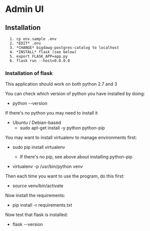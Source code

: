 # Admin UI

## Installation

      1. cp env.sample .env
      2. *EDIT* .env
      3. *CHANGE* bigdawg-postgres-catalog to localhost 
      4. *INSTALL* flask (see below)
      5. export FLASK_APP=app.py
      6. flask run --host=0.0.0.0
      
### Installation of flask

This application should work on both python 2.7 and 3

You can check which version of python you have installed by doing:

   * python --version

If there's no python you may need to install it

   * Ubuntu / Debian-based
      - sudo apt-get install -y python python-pip

You may want to install virtualenv to manage environments first:

   * sudo pip install virtualenv
      - If there's no pip, see above about installing python-pip

   * virtualenv -p /usr/bin/python venv

Then each time you want to use the program, do this first:

   * source venv/bin/activate

Now install the requirements:

   * pip install -r requirements.txt

Now test that flask is installed:

   * flask --version


 
